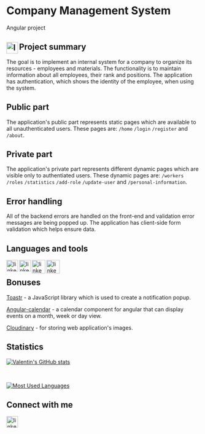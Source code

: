 # Company Management System

Angular project

## Project summary <img align="left" alt="linkedin" width="30px" src="https://i.pinimg.com/originals/1b/37/a3/1b37a31607ae30bf0fd3cf73f6009447.png" />

The goal is to implement an internal system for a company to organize
its resources - employees and materials. The functionality is to maintain
information about all employees, their rank and positions. The application has authentication, which shows the identity of the employee,
when using the system.

## Public part

The application's public part represents static pages which are available to all unauthenticated users.
These pages are: `/home` `/login` `/register` and `/about`.

## Private part

The application's private part represents different dynamic pages which are visible only to authentiated users.
These dynamic pages are: `/workers` `/roles` `/statistics` `/add-role` `/update-user` and `/personal-information`.

## Error handling

All of the backend errors are handled on the front-end and validation error messages are being popped up.
The application has client-side form validation which helps ensure data.

## Languages and tools

[<img align="left" alt="linkedin" width="30px" src="https://angular.io/assets/images/logos/angularjs/AngularJS-Shield.svg" />][angular]
[<img align="left" alt="linkedin" width="30px" src="https://e7.pngegg.com/pngimages/410/100/png-clipart-web-development-html-responsive-web-design-logo-javascript-html-angle-web-design.png" />][html]
[<img align="left" alt="linkedin" width="35px" src="https://e7.pngegg.com/pngimages/893/87/png-clipart-web-development-html-cascading-style-sheets-css3-bootstrap-minimalist-resume-blue-angle.png" />][css]
[<img align="left" alt="linkedin" width="35px" src="https://w7.pngwing.com/pngs/359/1024/png-transparent-firebase-cloud-messaging-computer-icons-google-cloud-messaging-android-angle-triangle-computer-programming-thumbnail.png" />][firebase]

<br/>

## Bonuses

[Toastr] - a JavaScript library which is used to create a notification popup.

[Angular-calendar] - a calendar component for angular that can display events on a month, week or day view.

[Cloudinary] - for storing web application's images.

## Statistics

[![Valentin's GitHub stats](https://github-readme-stats.vercel.app/api?username=vasilev02&show_icons=true)](https://github.com/vasilev02/github-readme-stats)

<br/>

[![Most Used Languages](https://github-readme-stats.vercel.app/api/top-langs/?username=vasilev02)](https://github.com/vasilev02/Company-Management-System)



## Connect with me

[<img align="left" alt="linkedin" width="30px" src="https://cdn.icon-icons.com/icons2/2429/PNG/512/linkedin_logo_icon_147268.png" />][linkedin]

[toastr]: https://www.npmjs.com/package/ngx-toastr
[angular-calendar]: https://angular-calendar.com
[cloudinary]: https://cloudinary.com
[linkedin]: https://www.linkedin.com/in/valentin-vasilev-849a8b1a6/
[angular]: https://angular.io/
[html]: https://html.spec.whatwg.org/
[css]: https://developer.mozilla.org/en-US/docs/Web/CSS/Reference
[firebase]: https://firebase.google.com/
